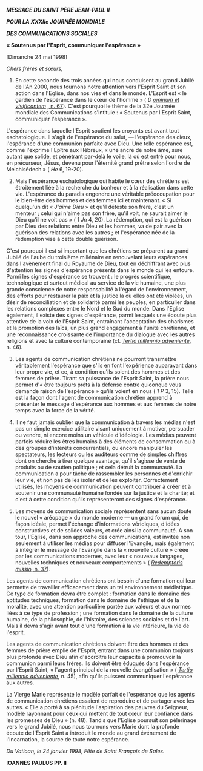 ***MESSAGE DU SAINT PÈRE JEAN-PAUL II***

***POUR LA XXXIIe JOURNÉE MONDIALE***

***DES COMMUNICATIONS SOCIALES***

**« Soutenus par l'Esprit, communiquer l'espérance »**

[Dimanche 24 mai 1998]

*Chers frères et sœurs,*

1. En cette seconde des trois années qui nous conduisent au grand Jubilé de l'An 2000, nous tournons notre attention vers l'Esprit Saint et son action dans l'Eglise, dans nos vies et dans le monde. L'Esprit est « le gardien de l'espérance dans le cœur de l'homme » ( *D [ominum et vivificantem](http://www.vatican.va/edocs/FRA0074/__PM.HTM)* [, n. 67](http://www.vatican.va/edocs/FRA0074/__PM.HTM)). C'est pourquoi le thème de la 32e  Journée mondiale des Communications s'intitule : « Soutenus par l'Esprit Saint, communiquer l'espérance ».

L'espérance dans laquelle l'Esprit soutient les croyants est avant tout eschatologique. Il s'agit de l'espérance du salut, — l'espérance des cieux, l'espérance d'une communion parfaite avec Dieu. Une telle espérance est, comme l'exprime l'Epître aux Hébreux, « une ancre de notre âme, sure autant que solide, et pénétrant par-delà le voile, là où est entré pour nous, en précurseur, Jésus, devenu pour l'éternité grand prêtre selon l'ordre de Melchisédech » ( *He* 6, 19-20).

2. Mais l'espérance eschatologique qui habite le cœur des chrétiens est étroitement liée à la recherche du bonheur et à la réalisation dans cette vie. L'espérance du paradis engendre une véritable préoccupation pour le bien-être des hommes et des femmes ici et maintenant. « Si quelqu'un dit « *J'aime Dieu* » et qu'il déteste son frère, c'est un menteur ; celui qui n'aime pas son frère, qu'il voit, ne saurait aimer le Dieu qu'il ne voit pas » ( *1 Jn* 4, 20). La rédemption, qui est la guérison par Dieu des relations entre Dieu et les hommes, va de pair avec la guérison des relations avec les autres ; et l'espérance née de la rédemption vise à cette double guérison.

C'est pourquoi il est si important que les chrétiens se préparent au grand Jubilé de l'aube du troisième millénaire en renouvelant leurs espérances dans l'avènement final du Royaume de Dieu, tout en déchiffrant avec plus d'attention les signes d'espérance présents dans le monde qui les entoure. Parmi les signes d'espérance se trouvent : le progrès scientifique, technologique et surtout médical au service de la vie humaine, une plus grande conscience de notre responsabilité à l'égard de l'environnement, des efforts pour restaurer la paix et la justice là où elles ont été violées, un désir de réconciliation et de solidarité parmi les peuples, en particulier dans les relations complexes entre le Nord et le Sud du monde. Dans l'Eglise également, il existe des signes d'espérance, parmi lesquels une écoute plus attentive de la voix de l'Esprit Saint, entraînant l'acceptation des charismes et la promotion des laïcs, un plus grand engagement à l'unité chrétienne, et une reconnaissance croissante de l'importance du dialogue avec les autres religions et avec la culture contemporaine (cf. *[Tertio millennio adveniente](/content/john-paul-ii/en/apost_letters/documents/hf_jp-ii_apl_10111994_tertio-millennio-adveniente.html)*, n. 46).

3. Les agents de communication chrétiens ne pourront transmettre véritablement l'espérance que s'ils en font l'expérience auparavant dans leur propre vie, et ce, à condition qu'ils soient des hommes et des femmes de prière. Tirant sa puissance de l'Esprit Saint, la prière nous permet d'« être toujours prêts à la défense contre quiconque vous demande raison de l'espérance » qu'ils voient en nous ( *1 P* 3, 15). Telle est la façon dont l'agent de communication chrétien apprend à présenter le message d'espérance aux hommes et aux femmes de notre temps avec la force de la vérité.

4. Il ne faut jamais oublier que la communication à travers les médias n'est pas un simple exercice utilitaire visant uniquement à motiver, persuader ou vendre, ni encore moins un véhicule d'idéologie. Les médias peuvent parfois réduire les êtres humains à des éléments de consommation ou à des groupes d'intérêts concurrentiels, ou encore manipuler les spectateurs, les lecteurs ou les auditeurs comme de simples chiffres dont on cherche à tirer quelque avantage, qu'il s'agisse de vente de produits ou de soutien politique ; et cela détruit la communauté. La communication a pour tâche de rassembler les personnes et d'enrichir leur vie, et non pas de les isoler et de les exploiter. Correctement utilisés, les moyens de communication peuvent contribuer à créer et à soutenir une communauté humaine fondée sur la justice et la charité; et c'est à cette condition qu'ils représenteront des signes d'espérance.

5. Les moyens de communication sociale représentent sans aucun doute le nouvel « aréopage » du monde moderne — un grand forum qui, de façon idéale, permet l'échange d'informations véridiques, d'idées constructives et de solides valeurs, et crée ainsi la communauté. A son tour, l'Eglise, dans son approche des communications, est invitée non seulement à utiliser les médias pour diffuser l'Evangile, mais également à intégrer le message de l'Evangile dans la « nouvelle culture » créée par les communications modernes, avec leur « nouveaux langages, nouvelles techniques et nouveaux comportements » ( [*Redemptoris missio*, n. 37](http://www.vatican.va/edocs/FRA0205/__PP.HTM)).

Les agents de communication chrétiens ont besoin d'une formation qui leur permette de travailler efficacement dans un tel environnement médiatique. Ce type de formation devra être complet : formation dans le domaine des aptitudes techniques, formation dans le domaine de l'éthique et de la moralité, avec une attention particulière portée aux valeurs et aux normes liées à ce type de profession ; une formation dans le domaine de la culture humaine, de la philosophie, de l'histoire, des sciences sociales et de l'art. Mais il devra s'agir avant tout d'une formation à la vie intérieure, la vie de l'esprit.

Les agents de communication chrétiens doivent être des hommes et des femmes de prière emplie de l'Esprit, entrant dans une communion toujours plus profonde avec Dieu afin d'accroître leur capacité à promouvoir la communion parmi leurs frères. Ils doivent être éduqués dans l'espérance par l'Esprit Saint, « l'agent principal de la nouvelle évangélisation » ( *[Tertio millennio adveniente](/content/john-paul-ii/fr/apost_letters/documents/hf_jp-ii_apl_10111994_tertio-millennio-adveniente.html)*, n. 45), afin qu'ils puissent communiquer l'espérance aux autres.

La Vierge Marie représente le modèle parfait de l'espérance que les agents de communication chrétiens essaient de reproduire et de partager avec les autres. « Elle a porté à sa plénitude l'aspiration des pauvres du Seigneur, modèle rayonnant pour ceux qui mettent de tout cœur leur confiance dans les promesses de Dieu » (n. 48). Tandis que l'Eglise poursuit son pèlerinage vers le grand Jubilé, nous nous tournons vers Marie dont la profonde écoute de l'Esprit Saint a introduit le monde au grand événement de l'Incarnation, la source de toute notre espérance.

*Du Vatican, le 24 janvier 1998, Fête de Saint François de Sales.*

**IOANNES PAULUS PP. II**